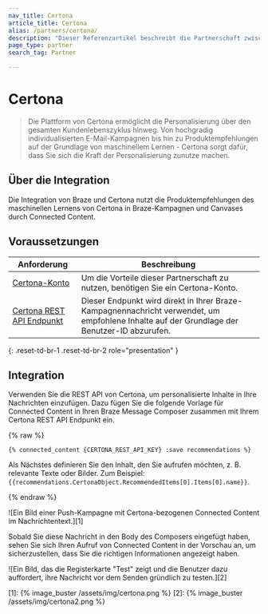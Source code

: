 ```yaml
---
nav_title: Certona
article_title: Certona
alias: /partners/certona/
description: "Dieser Referenzartikel beschreibt die Partnerschaft zwischen Braze und Certona, einer Omnichannel-Personalisierungslösung in Echtzeit, die Personalisierung über den gesamten Kundenlebenszyklus bietet. "
page_type: partner
search_tag: Partner

---
```


# Certona

> Die Plattform von Certona ermöglicht die Personalisierung über den gesamten Kundenlebenszyklus hinweg. Von hochgradig individualisierten E-Mail-Kampagnen bis hin zu Produktempfehlungen auf der Grundlage von maschinellem Lernen - Certona sorgt dafür, dass Sie sich die Kraft der Personalisierung zunutze machen.



## Über die Integration

Die Integration von Braze und Certona nutzt die Produktempfehlungen des maschinellen Lernens von Certona in Braze-Kampagnen und Canvases durch Connected Content.

## Voraussetzungen

| Anforderung| Beschreibung|
| ---| ---|
| [Certona-Konto](https://manage.certona.com/) | Um die Vorteile dieser Partnerschaft zu nutzen, benötigen Sie ein Certona-Konto. |
| [Certona REST API Endpunkt](https://manage.certona.com/) | Dieser Endpunkt wird direkt in Ihrer Braze-Kampagnennachricht verwendet, um empfohlene Inhalte auf der Grundlage der Benutzer-ID abzurufen. |
{: .reset-td-br-1 .reset-td-br-2 role="presentation" }

## Integration

Verwenden Sie die REST API von Certona, um personalisierte Inhalte in Ihre Nachrichten einzufügen. Dazu fügen Sie die folgende Vorlage für Connected Content in Ihren Braze Message Composer zusammen mit Ihrem Certona REST API Endpunkt ein.

{% raw %}
```liquid
{% connected_content {CERTONA_REST_API_KEY} :save recommendations %}
```

Als Nächstes definieren Sie den Inhalt, den Sie aufrufen möchten, z. B. relevante Texte oder Bilder. Zum Beispiel: `{{recommendations.CertonaObject.RecommendedItems[0].Items[0].name}}`.

{% endraw %}

![Ein Bild einer Push-Kampagne mit Certona-bezogenen Connected Content im Nachrichtentext.][1]

Sobald Sie diese Nachricht in den Body des Composers eingefügt haben, sehen Sie sich Ihren Aufruf von Connected Content in der Vorschau an, um sicherzustellen, dass Sie die richtigen Informationen angezeigt haben.

![Ein Bild, das die Registerkarte "Test" zeigt und die Benutzer dazu auffordert, ihre Nachricht vor dem Senden gründlich zu testen.][2]


[1]: {% image_buster /assets/img/certona.png %}
[2]: {% image_buster /assets/img/certona2.png %}